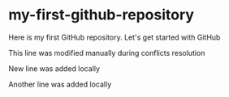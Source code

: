 # my-first-github-repository
Here is my first GitHub repository. Let's get started with GitHub

This line was modified manually during conflicts resolution

New line was added locally

Another line was added locally